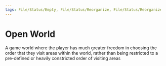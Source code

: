 ```yaml
---
tags: File/Status/Empty, File/Status/Reorganize, File/Status/Reorganize, File/Status/Recategorize, File/Status/Summarize, File/Status/Structuralize
---
```


# Open World

A game world where the player has much greater freedom in choosing the order that they visit areas within the world, rather than being restricted to a pre-defined or heavily constricted order of visiting areas



